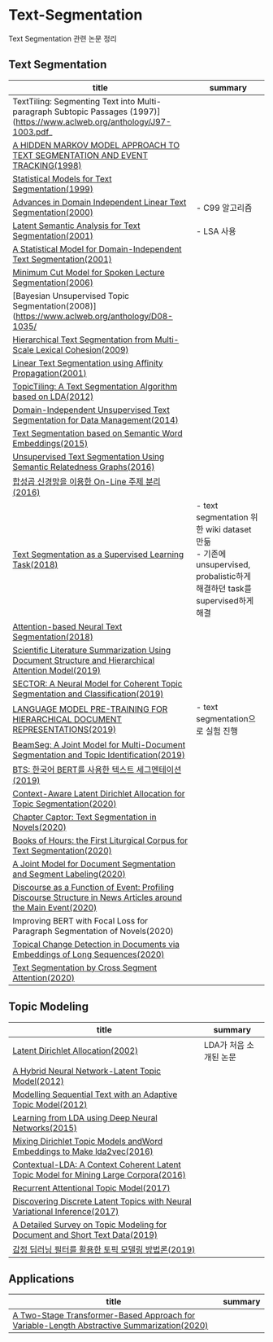 # Text-Segmentation
Text Segmentation 관련 논문 정리

## Text Segmentation
|title|summary|
|-----|-------|
|TextTiling: Segmenting Text into Multi-paragraph Subtopic Passages (1997)](https://www.aclweb.org/anthology/J97-1003.pdf_| |
|[A HIDDEN MARKOV MODEL APPROACH TO TEXT SEGMENTATION AND EVENT TRACKING(1998)](https://ieeexplore.ieee.org/stamp/stamp.jsp?tp=&arnumber=674435)| |
|[Statistical Models for Text Segmentation(1999)](http://www.cs.cmu.edu/~aberger/pdf/ml.pdf)| |
|[Advances in Domain Independent Linear Text Segmentation(2000)](https://www.aclweb.org/anthology/A00-2004/)|- C99 알고리즘|
|[Latent Semantic Analysis for Text Segmentation(2001)](https://www.aclweb.org/anthology/W01-0514/)|- LSA 사용|
|[A Statistical Model for Domain-Independent Text Segmentation(2001)](https://www.aclweb.org/anthology/P01-1064.pdf)| |
|[Minimum Cut Model for Spoken Lecture Segmentation(2006)](https://www.aclweb.org/anthology/P06-1004.pdf)| |
|[Bayesian Unsupervised Topic Segmentation(2008)](https://www.aclweb.org/anthology/D08-1035/| |
|[Hierarchical Text Segmentation from Multi-Scale Lexical Cohesion(2009)](https://www.aclweb.org/anthology/N09-1040/)| |
|[Linear Text Segmentation using Affinity Propagation(2001)](https://www.aclweb.org/anthology/D11-1026/)| |
|[TopicTiling: A Text Segmentation Algorithm based on LDA(2012)](https://www.aclweb.org/anthology/W12-3307.pdf)| |
|[Domain-Independent Unsupervised Text Segmentation for Data Management(2014)](https://ieeexplore.ieee.org/stamp/stamp.jsp?tp=&arnumber=7022635)| |
|[Text Segmentation based on Semantic Word Embeddings(2015)](https://arxiv.org/abs/1503.05543)| |
|[Unsupervised Text Segmentation Using Semantic Relatedness Graphs(2016)](https://www.aclweb.org/anthology/S16-2016/)| |
|[합성곱 신경망을 이용한 On-Line 주제 분리(2016)](http://koreascience.or.kr/article/JAKO201608965832494.page)| |
|[Text Segmentation as a Supervised Learning Task(2018)](https://arxiv.org/abs/1803.09337)|- text segmentation 위한 wiki dataset 만듦<br/>- 기존에 unsupervised, probalistic하게 해결하던 task를 supervised하게 해결 |
|[Attention-based Neural Text Segmentation(2018)](https://arxiv.org/pdf/1808.09935.pdf)| |
|[Scientific Literature Summarization Using Document Structure and Hierarchical Attention Model(2019)](https://ieeexplore.ieee.org/stamp/stamp.jsp?tp=&arnumber=8937799)| |
|[SECTOR: A Neural Model for Coherent Topic Segmentation and Classification(2019)](https://www.mitpressjournals.org/doi/pdf/10.1162/tacl_a_00261)| |
|[LANGUAGE MODEL PRE-TRAINING FOR HIERARCHICAL DOCUMENT REPRESENTATIONS(2019)](https://arxiv.org/pdf/1901.09128.pdf)|- text segmentation으로 실험 진행|
|[BeamSeg: A Joint Model for Multi-Document Segmentation and Topic Identification(2019)](https://www.aclweb.org/anthology/K19-1054/)| |
|[BTS: 한국어 BERT를 사용한 텍스트 세그멘테이션(2019)](http://www.dbpia.co.kr.openlink.sookmyung.ac.kr:8080/journal/articleDetail?nodeId=NODE09301605)
|[Context-Aware Latent Dirichlet Allocation for Topic Segmentation(2020)](https://www.semanticscholar.org/paper/Context-Aware-Latent-Dirichlet-Allocation-for-Topic-Li-Matsukawa/265160ebbe56d2226bc8180330892afa5bb7c535)| |
|[Chapter Captor: Text Segmentation in Novels(2020)](https://arxiv.org/abs/2011.04163#:~:text=Books%20are%20typically%20segmented%20into,task%20of%20segmenting%20long%20texts.)| |
|[Books of Hours: the First Liturgical Corpus for Text Segmentation(2020)](https://www.aclweb.org/anthology/2020.lrec-1.97.pdf)| |
|[A Joint Model for Document Segmentation and Segment Labeling(2020)](https://www.aclweb.org/anthology/2020.acl-main.29/)| |
|[Discourse as a Function of Event: Profiling Discourse Structure in News Articles around the Main Event(2020)](https://www.aclweb.org/anthology/2020.acl-main.478/)| |
|Improving BERT with Focal Loss for Paragraph Segmentation of Novels(2020)| |
|[Topical Change Detection in Documents via Embeddings of Long Sequences(2020)](https://arxiv.org/pdf/2012.03619.pdf)| |
|[Text Segmentation by Cross Segment Attention(2020)](https://arxiv.org/abs/2004.14535)| |


## Topic Modeling
|title|summary|
|-----|-------|
|[Latent Dirichlet Allocation(2002)](https://ai.stanford.edu/~ang/papers/jair03-lda.pdf)|LDA가 처음 소개된 논문|
|[A Hybrid Neural Network-Latent Topic Model(2012)](http://proceedings.mlr.press/v22/wan12.html)| |
|[Modelling Sequential Text with an Adaptive Topic Model(2012)](https://www.aclweb.org/anthology/D12-1049/)| |
|[Learning from LDA using Deep Neural Networks(2015)](https://arxiv.org/abs/1508.01011)| |
|[Mixing Dirichlet Topic Models andWord Embeddings to Make lda2vec(2016)](https://arxiv.org/abs/1605.02019)| |
|[Contextual-LDA: A Context Coherent Latent Topic Model for Mining Large Corpora(2016)](https://ieeexplore.ieee.org/document/7545061)| |
|[Recurrent Attentional Topic Model(2017)](https://aaai.org/ocs/index.php/AAAI/AAAI17/paper/view/14400)| |
|[Discovering Discrete Latent Topics with Neural Variational Inference(2017)](https://arxiv.org/abs/1706.00359)| |
|[A Detailed Survey on Topic Modeling for Document and Short Text Data(2019)](https://arxiv.org/pdf/1904.07695.pdf)| |
|[감정 딥러닝 필터를 활용한 토픽 모델링 방법론(2019)](http://koreascience.or.kr/article/JAKO201911263062209.page)| |

## Applications
|title|summary|
|-----|-------|
|[A Two-Stage Transformer-Based Approach for Variable-Length Abstractive Summarization(2020)](https://ieeexplore.ieee.org/stamp/stamp.jsp?tp=&arnumber=9132692)| |
